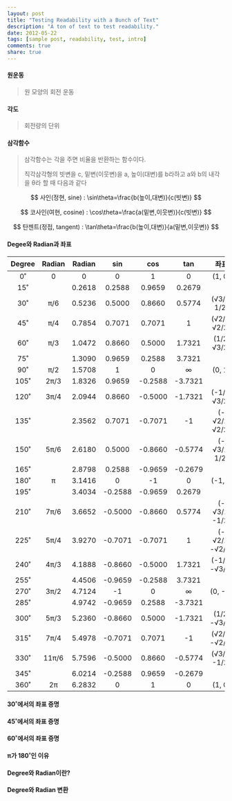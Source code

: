 ```yaml
---
layout: post
title: "Testing Readability with a Bunch of Text"
description: "A ton of text to test readability."
date: 2012-05-22
tags: [sample post, readability, test, intro]
comments: true
share: true
---
```


#### 원운동

> 원 모양의 회전 운동



#### 각도

> 회전량의 단위



#### 삼각함수
> 삼각함수는 각을 주면 비율을 반환하는 함수이다.
>
> 직각삼각형의 빗변을 c, 밑변(이웃변)을 a, 높이(대변)를 b라하고 a와 b의 내각을 θ라 할 때 다음과 같다

$$
사인(정현, sine) : \sin\theta=\frac{b(높이,대변)}{c(빗변)}
$$

$$
코사인(여현, cosine) : \cos\theta=\frac{a(밑변,이웃변)}{c(빗변)}
$$

$$
탄젠트(정접, tangent) : \tan\theta=\frac{b(높이,대변)}{a(밑변,이웃변)}
$$


#### Degee와 Radian과 좌표

| Degree | Radian | Radian |   sin   |   cos   |   tan   |      좌표      |
| :----: | :----: | :----: | :-----: | :-----: | :-----: | :------------: |
|   0˚   |   0    |   0    |    0    |    1    |    0    |     (1, 0)     |
|  15˚   |        | 0.2618 | 0.2588  | 0.9659  | 0.2679  |                |
|  30˚   |  π/6   | 0.5236 | 0.5000  | 0.8660  | 0.5774  |  (√3/2, 1/2)   |
|  45˚   |  π/4   | 0.7854 | 0.7071  | 0.7071  |    1    |  (√2/2, √2/2)  |
|  60˚   |  π/3   | 1.0472 | 0.8660  | 0.5000  | 1.7321  |  (1/2, √3/2)   |
|  75˚   |        | 1.3090 | 0.9659  | 0.2588  | 3.7321  |                |
|  90˚   |  π/2   | 1.5708 |    1    |    0    |    ∞    |     (0, 1)     |
|  105˚  |  2π/3  | 1.8326 | 0.9659  | -0.2588 | -3.7321 |                |
|  120˚  |  3π/4  | 2.0944 | 0.8660  | -0.5000 | -1.7321 |  (-1/2, √3/2)  |
|  135˚  |        | 2.3562 | 0.7071  | -0.7071 |   -1    | (-√2/2, √2/2)  |
|  150˚  |  5π/6  | 2.6180 | 0.5000  | -0.8660 | -0.5774 |  (-√3/2, 1/2)  |
|  165˚  |        | 2.8798 | 0.2588  | -0.9659 | -0.2679 |                |
|  180˚  |   π    | 3.1416 |    0    |   -1    |    0    |     (-1,0)     |
|  195˚  |        | 3.4034 | -0.2588 | -0.9659 | 0.2679  |                |
|  210˚  |  7π/6  | 3.6652 | -0.5000 | -0.8660 | 0.5774  | (-√3/2, -1/2)  |
|  225˚  |  5π/4  | 3.9270 | -0.7071 | -0.7071 |    1    | (-√2/2, -√2/2) |
|  240˚  |  4π/3  | 4.1888 | -0.8660 | -0.5000 | 1.7321  | (-1/2, -√3/2)  |
|  255˚  |        | 4.4506 | -0.9659 | -0.2588 | 3.7321  |                |
|  270˚  |  3π/2  | 4.7124 |   -1    |    0    |    ∞    |    (0, -1)     |
|  285˚  |        | 4.9742 | -0.9659 | 0.2588  | -3.7321 |                |
|  300˚  |  5π/3  | 5.2360 | -0.8660 | 0.5000  | -1.7321 |  (1/2, -√3/2)  |
|  315˚  |  7π/4  | 5.4978 | -0.7071 | 0.7071  |   -1    | (√2/2, -√2/2)  |
|  330˚  | 11π/6  | 5.7596 | -0.5000 | 0.8660  | -0.5774 |  (√3/2, -1/2)  |
|  345˚  |        | 6.0214 | -0.2588 | 0.9659  | -0.2679 |                |
|  360˚  |   2π   | 6.2832 |    0    |    1    |    0    |     (1, 0)     |



#### 30˚에서의 좌표 증명



#### 45˚에서의 좌표 증명



#### 60˚에서의 좌표 증명



#### π가 180˚인 이유



#### Degree와 Radian이란?



#### Degree와 Radian 변환





